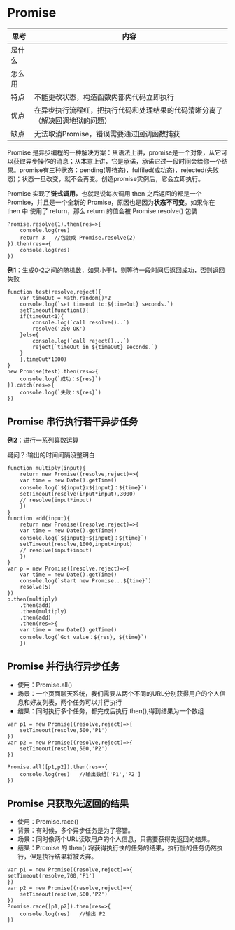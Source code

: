 # Promise

|思考|内容
|---|---
|是什么 |
|怎么用 | 
|特点 | 不能更改状态，构造函数内部内代码立即执行
|优点 | 在异步执行流程红，把执行代码和处理结果的代码清晰分离了（解决回调地狱的问题）
|缺点 | 无法取消Promise，错误需要通过回调函数捕获

Promise 是异步编程的一种解决方案：从语法上讲，promise是一个对象，从它可以获取异步操作的消息；从本意上讲，它是承诺，承诺它过一段时间会给你一个结果。promise有三种状态：pending(等待态)，fulfiled(成功态)，rejected(失败态)；状态一旦改变，就不会再变。创造promise实例后，它会立即执行。

Promise 实现了**链式调用**，也就是说每次调用 then 之后返回的都是一个 Promise，并且是一个全新的 Promise，原因也是因为**状态不可变**。如果你在 then 中 使用了 return，那么 return 的值会被 Promise.resolve() 包装
```
Promise.resolve(1).then(res=>{
    console.log(res)
    return 3   //包装成 Promise.resolve(2)
}).then(res=>{
    console.log(res)
})
```


**例1**：生成0-2之间的随机数，如果小于1，则等待一段时间后返回成功，否则返回失败
```
function test(resolve,reject){
    var timeOut = Math.random()*2
    console.log(`set timeout to:${timeOut} seconds.`)
    setTimeout(function(){
    if(timeOut<1){
        console.log(`call resolve()..`)
        resolve('200 OK')
    }else{
        console.log(`call reject()...`)
        reject(`timeOut in ${timeOut} seconds.`)
    }
    },timeOut*1000)
}
new Promise(test).then(res=>{
    console.log(`成功：${res}`)
}).catch(res=>{
    console.log(`失败：${res}`)
})
```
## Promise 串行执行若干异步任务
**例2**：进行一系列算数运算

疑问？:输出的时间间隔没整明白
```
function multiply(input){
    return new Promise((resolve,reject)=>{
    var time = new Date().getTime()
    console.log(`${input}x${input}：${time}`)
    setTimeout(resolve(input*input),3000)
    // resolve(input*input)
    })
}
function add(input){
    return new Promise((resolve,reject)=>{
    var time = new Date().getTime()
    console.log(`${input}+${input}：${time}`)
    setTimeout(resolve,1000,input+input)
    // resolve(input+input)
    })
}
var p = new Promise((resolve,reject)=>{
    var time = new Date().getTime()
    console.log(`start new Promise...${time}`)
    resolve(5)
})
p.then(multiply)
    .then(add)
    .then(multiply)
    .then(add)  
    .then(res=>{
    var time = new Date().getTime()
    console.log(`Got value：${res}, ${time}`)
    })
```

## Promise 并行执行异步任务
- 使用：Promise.all()
- 场景：一个页面聊天系统，我们需要从两个不同的URL分别获得用户的个人信息和好友列表，两个任务可以并行执行
- 结果：同时执行多个任务，都完成后执行 then(),得到结果为一个数组
```
var p1 = new Promise((resolve,reject)=>{
    setTimeout(resolve,500,'P1')
})
var p2 = new Promise((resolve,reject)=>{
    setTimeout(resolve,500,'P2')
})

Promise.all([p1,p2]).then(res=>{
    console.log(res)   //输出数组['P1','P2']
})
```

## Promise 只获取先返回的结果
- 使用：Promise.race()
- 背景：有时候，多个异步任务是为了容错。
- 场景：同时像两个URL读取用户的个人信息，只需要获得先返回的结果。
- 结果：Promise 的 then() 将获得执行快的任务的结果，执行慢的任务仍然执行，但是执行结果将被丢弃。
```
var p1 = new Promise((resolve,reject)=>{
setTimeout(resolve,700,'P1')
})
var p2 = new Promise((resolve,reject)=>{
    setTimeout(resolve,500,'P2')
})
Promise.race([p1,p2]).then(res=>{
    console.log(res)   //输出 P2
})
```